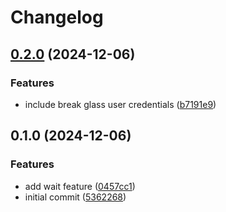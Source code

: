 # Changelog

## [0.2.0](https://github.com/jamie-stinson/common-argocd-talos-module/compare/v0.1.0...v0.2.0) (2024-12-06)


### Features

* include break glass user credentials ([b7191e9](https://github.com/jamie-stinson/common-argocd-talos-module/commit/b7191e9939e3a70d18de0fccc9779fe184c4b1f0))

## 0.1.0 (2024-12-06)


### Features

* add wait feature ([0457cc1](https://github.com/jamie-stinson/common-argocd-talos-module/commit/0457cc18d66b720d3e8c87e6fbef97030d4fdb88))
* initial commit ([5362268](https://github.com/jamie-stinson/common-argocd-talos-module/commit/5362268f39f602c05b5cf0f29293895eb9630c25))
